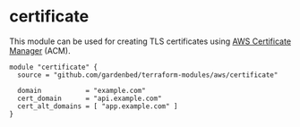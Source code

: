 # certificate

This module can be used for creating TLS certificates using [AWS Certificate Manager](https://aws.amazon.com/certificate-manager) (ACM).

```hcl
module "certificate" {
  source = "github.com/gardenbed/terraform-modules/aws/certificate"

  domain           = "example.com"
  cert_domain      = "api.example.com"
  cert_alt_domains = [ "app.example.com" ]
}
```

